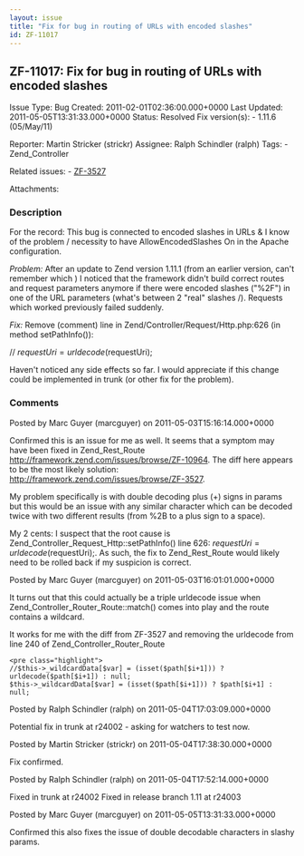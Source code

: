 ```yaml
---
layout: issue
title: "Fix for bug in routing of URLs with encoded slashes"
id: ZF-11017
---
```


ZF-11017: Fix for bug in routing of URLs with encoded slashes
-------------------------------------------------------------

 Issue Type: Bug Created: 2011-02-01T02:36:00.000+0000 Last Updated: 2011-05-05T13:31:33.000+0000 Status: Resolved Fix version(s): - 1.11.6 (05/May/11)
 
 Reporter:  Martin Stricker (strickr)  Assignee:  Ralph Schindler (ralph)  Tags: - Zend\_Controller
 
 Related issues: - [ZF-3527](/issues/browse/ZF-3527)
 
 Attachments: 
### Description

For the record: This bug is connected to encoded slashes in URLs & I know of the problem / necessity to have AllowEncodedSlashes On in the Apache configuration.

_Problem:_ After an update to Zend version 1.11.1 (from an earlier version, can't remember which ) I noticed that the framework didn't build correct routes and request parameters anymore if there were encoded slashes ("%2F") in one of the URL parameters (what's between 2 "real" slashes /). Requests which worked previously failed suddenly.

_Fix:_ Remove (comment) line in Zend/Controller/Request/Http.php:626 (in method setPathInfo()):

// $requestUri = urldecode($requestUri);

Haven't noticed any side effects so far. I would appreciate if this change could be implemented in trunk (or other fix for the problem).

 

 

### Comments

Posted by Marc Guyer (marcguyer) on 2011-05-03T15:16:14.000+0000

Confirmed this is an issue for me as well. It seems that a symptom may have been fixed in Zend\_Rest\_Route <http://framework.zend.com/issues/browse/ZF-10964>. The diff here appears to be the most likely solution: <http://framework.zend.com/issues/browse/ZF-3527>.

My problem specifically is with double decoding plus (+) signs in params but this would be an issue with any similar character which can be decoded twice with two different results (from %2B to a plus sign to a space).

My 2 cents: I suspect that the root cause is Zend\_Controller\_Request\_Http::setPathInfo() line 626: $requestUri = urldecode($requestUri);. As such, the fix to Zend\_Rest\_Route would likely need to be rolled back if my suspicion is correct.

 

 

Posted by Marc Guyer (marcguyer) on 2011-05-03T16:01:01.000+0000

It turns out that this could actually be a triple urldecode issue when Zend\_Controller\_Router\_Route::match() comes into play and the route contains a wildcard.

It works for me with the diff from ZF-3527 and removing the urldecode from line 240 of Zend\_Controller\_Router\_Route

 
    <pre class="highlight">
    //$this->_wildcardData[$var] = (isset($path[$i+1])) ? urldecode($path[$i+1]) : null;
    $this->_wildcardData[$var] = (isset($path[$i+1])) ? $path[$i+1] : null;


 

 

Posted by Ralph Schindler (ralph) on 2011-05-04T17:03:09.000+0000

Potential fix in trunk at r24002 - asking for watchers to test now.

 

 

Posted by Martin Stricker (strickr) on 2011-05-04T17:38:30.000+0000

Fix confirmed.

 

 

Posted by Ralph Schindler (ralph) on 2011-05-04T17:52:14.000+0000

Fixed in trunk at r24002 Fixed in release branch 1.11 at r24003

 

 

Posted by Marc Guyer (marcguyer) on 2011-05-05T13:31:33.000+0000

Confirmed this also fixes the issue of double decodable characters in slashy params.

 

 